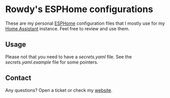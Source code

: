 # Rowdy's ESPHome configurations
These are my personal [ESPHome](https://esphome.io) configuration files that I mostly use for my [Home Assistant](https://www.home-assistant.io/integrations/esphome/) instance. Feel free to review and use them.

## Usage
Please not that you need to have a *secrets.yaml* file. See the *secrets.yaml.example* file for some pointers.

## Contact
Any questions? Open a ticket or check my [website](https://rowdy.nl/contact).
